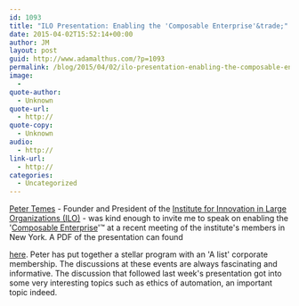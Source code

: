 ```yaml
---
id: 1093
title: "ILO Presentation: Enabling the 'Composable Enterprise'&trade;"
date: 2015-04-02T15:52:14+00:00
author: JM
layout: post
guid: http://www.adamalthus.com/?p=1093
permalink: /blog/2015/04/02/ilo-presentation-enabling-the-composable-enterprise/
image:
  -
quote-author:
  - Unknown
quote-url:
  - http://
quote-copy:
  - Unknown
audio:
  - http://
link-url:
  - http://
categories:
  - Uncategorized
---
```

<a href="http://www.linkedin.com/pub/peter-temes/2/588/170/en" target="_blank">Peter Temes</a> - Founder and President of the <a href="http://www.iloinstitute.org/" target="_blank">Institute for Innovation in Large Organizations (ILO)</a> - was kind enough to invite me to speak on enabling the '[Composable Enterprise](http://www.adamalthus.com/blog/2013/04/04/the-composable-enterprise/ "The Composable Enterprise™")'&trade; at a recent meeting of the institute's members in New York.<!--excerpt--> A PDF of the presentation can found 

<a href="http://www.adamalthus.com/wp-content/uploads/2015/04/Enabling-The-Composable-Enterprise-ILO.pdf" target="_blank">here</a>. Peter has put together a stellar program with an 'A list' corporate membership. The discussions at these events are always fascinating and informative. The discussion that followed last week's presentation got into some very interesting topics such as ethics of automation, an important topic indeed.
